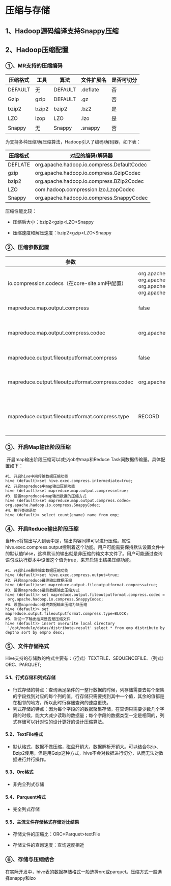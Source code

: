 # 压缩与存储

## 1、Hadoop源码编译支持Snappy压缩

## 2、Hadoop压缩配置

### ①、MR支持的压缩编码

| 压缩格式 | 工具  | 算法    | 文件扩展名 | 是否可切分 |
| -------- | ----- | ------- | ---------- | ---------- |
| DEFAULT  | 无    | DEFAULT | .deflate   | 否         |
| Gzip     | gzip  | DEFAULT | .gz        | 否         |
| bzip2    | bzip2 | bzip2   | .bz2       | 是         |
| LZO      | lzop  | LZO     | .lzo       | 是         |
| Snappy   | 无    | Snappy  | .snappy    | 否         |

为支持多种压缩/解压缩算法，Hadoop引入了编码/解码器，如下表：

| 压缩格式 | 对应的编码/解码器                          |
| -------- | ------------------------------------------ |
| DEFLATE  | org.apache.hadoop.io.compress.DefaultCodec |
| gzip     | org.apache.hadoop.io.compress.GzipCodec    |
| bzip2    | org.apache.hadoop.io.compress.BZip2Codec   |
| LZO      | com.hadoop.compression.lzo.LzopCodec       |
| Snappy   | org.apache.hadoop.io.compress.SnappyCodec  |

压缩性能比较：

* 压缩后大小：bzip2<gzip<LZO<Snappy

* 压缩速度和解压速度：bzip2<gzip<LZO<Snappy

### ②、压缩参数配置

| 参数                                             | 默认值                                                       | 阶段        | 建议                                         |
| ------------------------------------------------ | ------------------------------------------------------------ | ----------- | -------------------------------------------- |
| io.compression.codecs（在core-site.xml中配置）   | org.apache.hadoop.io.compress.DefaultCodec,   org.apache.hadoop.io.compress.GzipCodec,   org.apache.hadoop.io.compress.BZip2Codec,   org.apache.hadoop.io.compress.Lz4Codec | 输入压缩    | Hadoop使用文件扩展名判断是否支持某种编解码器 |
| mapreduce.map.output.compress                    | false                                                        | mapper输出  | 这个参数设为true启用压缩                     |
| mapreduce.map.output.compress.codec              | org.apache.hadoop.io.compress.DefaultCodec                   | mapper输出  | 使用LZO、LZ4或snappy编解码器在此阶段压缩数据 |
| mapreduce.output.fileoutputformat.compress       | false                                                        | reducer输出 | 这个参数设为true启用压缩                     |
| mapreduce.output.fileoutputformat.compress.codec | org.apache.hadoop.io.compress.   DefaultCodec                | reducer输出 | 使用标准工具或者编解码器，如gzip和bzip2      |
| mapreduce.output.fileoutputformat.compress.type  | RECORD                                                       | reducer输出 | SequenceFile输出使用的压缩类型：NONE和BLOCK  |

### ③、开启Map输出阶段压缩

​         开启map输出阶段压缩可以减少job中map和Reduce Task间数据传输量。具体配置如下：

``` linux
#1．开启hive中间传输数据压缩功能
hive (default)>set hive.exec.compress.intermediate=true;
#2．开启mapreduce中map输出压缩功能
hive (default)>set mapreduce.map.output.compress=true;
#3．设置mapreduce中map输出数据的压缩方式
hive (default)>set mapreduce.map.output.compress.codec=
org.apache.hadoop.io.compress.SnappyCodec;
#4．执行查询语句
hive (default)> select count(ename) name from emp;
```

### ④、开启Reduce输出阶段压缩

​        当Hive将输出写入到表中是，输出内容同样可以进行压缩。属性hive.exec.compress.output控制着这个功能。用户可能需要保持默认设置文件中的默认值false，这样默认的输出就是非压缩的纯文本文件了。用户可能通过查询语句或执行脚本中设置这个值为true，来开启输出结果压缩功能。

```linux
#1．开启hive最终输出数据压缩功能
hive (default)>set hive.exec.compress.output=true;
#2．开启mapreduce最终输出数据压缩
hive (default)>set mapreduce.output.fileoutputformat.compress=true;
#3．设置mapreduce最终数据输出压缩方式
hive (default)> set mapreduce.output.fileoutputformat.compress.codec =
 org.apache.hadoop.io.compress.SnappyCodec;
#4．设置mapreduce最终数据输出压缩为块压缩
hive (default)> set mapreduce.output.fileoutputformat.compress.type=BLOCK;
#5．测试一下输出结果是否是压缩文件
hive (default)> insert overwrite local directory
 '/opt/module/datas/distribute-result' select * from emp distribute by deptno sort by empno desc;

```

### ⑤、文件存储格式

Hive支持的存储数的格式主要有：（行式）TEXTFILE、SEQUENCEFILE、（列式）ORC、PARQUET;

#### 5.1、行式存储和列式存储

* 行式存储的特点：查询满足条件的一整行数据的时候，列存储需要去每个聚集的字段找到对应的每个列的值，行存储只需要找到其中一个值，其余的值都是在相邻的地方，所以此时行存储查询的速度更快。
* 列式存储的特点：因为每个字段的的数据聚集存储，在查询只需要少数几个字段的时候，能大大减少读取的数据量；每个字段的数据类型一定是相同的，列式存储可以针对性的设计更好的设计压缩算法。

#### 5.2、TextFile格式

* 默认格式，数据不做压缩，磁盘开销大，数据解析开销大。可以结合Gzip、Bzip2使用，但是用Gzip这种方式，hive不会对数据进行切分，从而无法对数据进行并行操作。

#### 5.3、Orc格式

* 非完全列式存储

#### 5.4、Parquent格式

* 完全列式存储

#### 5.5、主流文件存储格式存储对比结果

* 存储文件的压缩比：ORC>Parquet>textFile

* 存储文件的查询速度：查询速度相近

### ⑥、存储与压缩结合

在实际开发中，hive表的数据存储格式一般选择orc或parquet。压缩方式一般选择snappy和lzo